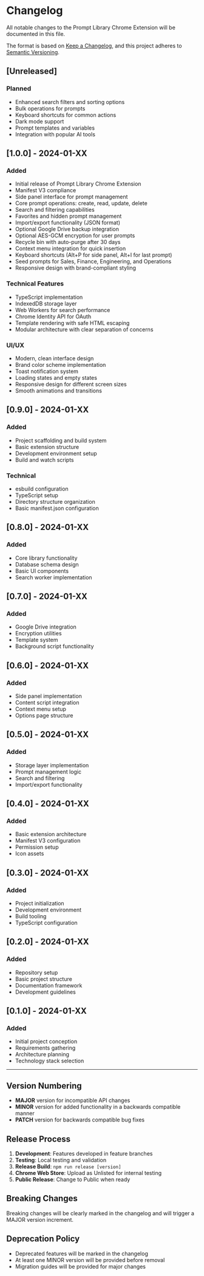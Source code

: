 # Changelog

All notable changes to the Prompt Library Chrome Extension will be documented in this file.

The format is based on [Keep a Changelog](https://keepachangelog.com/en/1.0.0/),
and this project adheres to [Semantic Versioning](https://semver.org/spec/v2.0.0.html).

## [Unreleased]

### Planned
- Enhanced search filters and sorting options
- Bulk operations for prompts
- Keyboard shortcuts for common actions
- Dark mode support
- Prompt templates and variables
- Integration with popular AI tools

## [1.0.0] - 2024-01-XX

### Added
- Initial release of Prompt Library Chrome Extension
- Manifest V3 compliance
- Side panel interface for prompt management
- Core prompt operations: create, read, update, delete
- Search and filtering capabilities
- Favorites and hidden prompt management
- Import/export functionality (JSON format)
- Optional Google Drive backup integration
- Optional AES-GCM encryption for user prompts
- Recycle bin with auto-purge after 30 days
- Context menu integration for quick insertion
- Keyboard shortcuts (Alt+P for side panel, Alt+I for last prompt)
- Seed prompts for Sales, Finance, Engineering, and Operations
- Responsive design with brand-compliant styling

### Technical Features
- TypeScript implementation
- IndexedDB storage layer
- Web Workers for search performance
- Chrome Identity API for OAuth
- Template rendering with safe HTML escaping
- Modular architecture with clear separation of concerns

### UI/UX
- Modern, clean interface design
- Brand color scheme implementation
- Toast notification system
- Loading states and empty states
- Responsive design for different screen sizes
- Smooth animations and transitions

## [0.9.0] - 2024-01-XX

### Added
- Project scaffolding and build system
- Basic extension structure
- Development environment setup
- Build and watch scripts

### Technical
- esbuild configuration
- TypeScript setup
- Directory structure organization
- Basic manifest.json configuration

## [0.8.0] - 2024-01-XX

### Added
- Core library functionality
- Database schema design
- Basic UI components
- Search worker implementation

## [0.7.0] - 2024-01-XX

### Added
- Google Drive integration
- Encryption utilities
- Template system
- Background script functionality

## [0.6.0] - 2024-01-XX

### Added
- Side panel implementation
- Content script integration
- Context menu setup
- Options page structure

## [0.5.0] - 2024-01-XX

### Added
- Storage layer implementation
- Prompt management logic
- Search and filtering
- Import/export functionality

## [0.4.0] - 2024-01-XX

### Added
- Basic extension architecture
- Manifest V3 configuration
- Permission setup
- Icon assets

## [0.3.0] - 2024-01-XX

### Added
- Project initialization
- Development environment
- Build tooling
- TypeScript configuration

## [0.2.0] - 2024-01-XX

### Added
- Repository setup
- Basic project structure
- Documentation framework
- Development guidelines

## [0.1.0] - 2024-01-XX

### Added
- Initial project conception
- Requirements gathering
- Architecture planning
- Technology stack selection

---

## Version Numbering

- **MAJOR** version for incompatible API changes
- **MINOR** version for added functionality in a backwards compatible manner
- **PATCH** version for backwards compatible bug fixes

## Release Process

1. **Development**: Features developed in feature branches
2. **Testing**: Local testing and validation
3. **Release Build**: `npm run release [version]`
4. **Chrome Web Store**: Upload as Unlisted for internal testing
5. **Public Release**: Change to Public when ready

## Breaking Changes

Breaking changes will be clearly marked in the changelog and will trigger a MAJOR version increment.

## Deprecation Policy

- Deprecated features will be marked in the changelog
- At least one MINOR version will be provided before removal
- Migration guides will be provided for major changes

